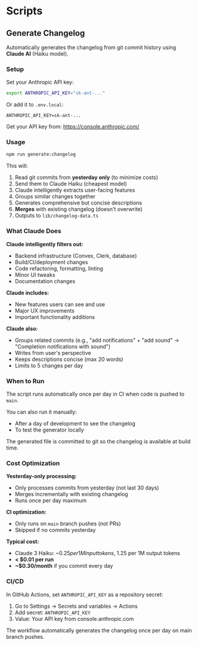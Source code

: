 # Scripts

## Generate Changelog

Automatically generates the changelog from git commit history using **Claude AI** (Haiku model).

### Setup

Set your Anthropic API key:

```bash
export ANTHROPIC_API_KEY="sk-ant-..."
```

Or add it to `.env.local`:

```
ANTHROPIC_API_KEY=sk-ant-...
```

Get your API key from: https://console.anthropic.com/

### Usage

```bash
npm run generate:changelog
```

This will:

1. Read git commits from **yesterday only** (to minimize costs)
2. Send them to Claude Haiku (cheapest model)
3. Claude intelligently extracts user-facing features
4. Groups similar changes together
5. Generates comprehensive but concise descriptions
6. **Merges** with existing changelog (doesn't overwrite)
7. Outputs to `lib/changelog-data.ts`

### What Claude Does

**Claude intelligently filters out:**

- Backend infrastructure (Convex, Clerk, database)
- Build/CI/deployment changes
- Code refactoring, formatting, linting
- Minor UI tweaks
- Documentation changes

**Claude includes:**

- New features users can see and use
- Major UX improvements
- Important functionality additions

**Claude also:**

- Groups related commits (e.g., "add notifications" + "add sound" → "Completion notifications with sound")
- Writes from user's perspective
- Keeps descriptions concise (max 20 words)
- Limits to 5 changes per day

### When to Run

The script runs automatically once per day in CI when code is pushed to `main`.

You can also run it manually:

- After a day of development to see the changelog
- To test the generator locally

The generated file is committed to git so the changelog is available at build time.

### Cost Optimization

**Yesterday-only processing:**

- Only processes commits from yesterday (not last 30 days)
- Merges incrementally with existing changelog
- Runs once per day maximum

**CI optimization:**

- Only runs on `main` branch pushes (not PRs)
- Skipped if no commits yesterday

**Typical cost:**

- Claude 3 Haiku: ~$0.25 per 1M input tokens, ~$1.25 per 1M output tokens
- **< $0.01 per run**
- **~$0.30/month** if you commit every day

### CI/CD

In GitHub Actions, set `ANTHROPIC_API_KEY` as a repository secret:

1. Go to Settings → Secrets and variables → Actions
2. Add secret: `ANTHROPIC_API_KEY`
3. Value: Your API key from console.anthropic.com

The workflow automatically generates the changelog once per day on main branch pushes.
